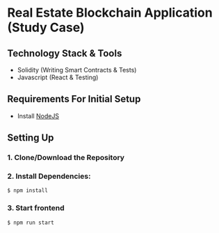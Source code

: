 # Real Estate Blockchain Application (Study Case)

## Technology Stack & Tools

- Solidity (Writing Smart Contracts & Tests)
- Javascript (React & Testing)

## Requirements For Initial Setup
- Install [NodeJS](https://nodejs.org/en/)

## Setting Up
### 1. Clone/Download the Repository

### 2. Install Dependencies:
`$ npm install`

### 3. Start frontend
`$ npm run start`
